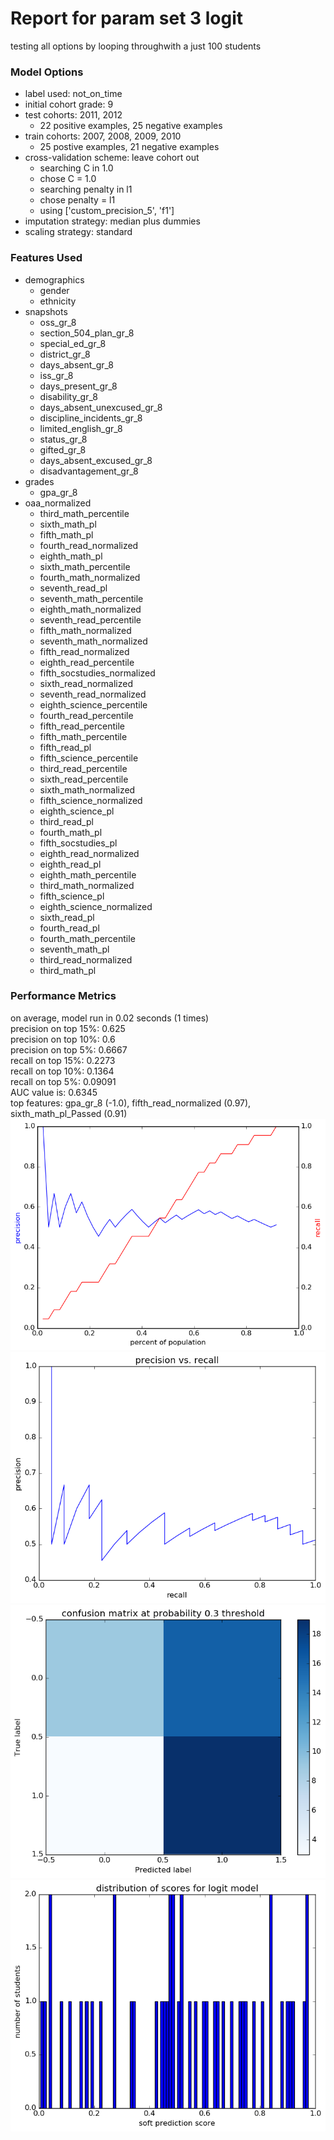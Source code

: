 # Report for param set 3 logit
testing all options by looping throughwith a just 100 students

### Model Options
* label used: not_on_time
* initial cohort grade: 9
* test cohorts: 2011, 2012
	 * 22 positive examples, 25 negative examples
* train cohorts: 2007, 2008, 2009, 2010
	 * 25 postive examples, 21 negative examples
* cross-validation scheme: leave cohort out
	 * searching C in 1.0
	 * chose C = 1.0
	 * searching penalty in l1
	 * chose penalty = l1
	 * using ['custom_precision_5', 'f1']
* imputation strategy: median plus dummies
* scaling strategy: standard

### Features Used
* demographics
	 * gender
	 * ethnicity
* snapshots
	 * oss_gr_8
	 * section_504_plan_gr_8
	 * special_ed_gr_8
	 * district_gr_8
	 * days_absent_gr_8
	 * iss_gr_8
	 * days_present_gr_8
	 * disability_gr_8
	 * days_absent_unexcused_gr_8
	 * discipline_incidents_gr_8
	 * limited_english_gr_8
	 * status_gr_8
	 * gifted_gr_8
	 * days_absent_excused_gr_8
	 * disadvantagement_gr_8
* grades
	 * gpa_gr_8
* oaa_normalized
	 * third_math_percentile
	 * sixth_math_pl
	 * fifth_math_pl
	 * fourth_read_normalized
	 * eighth_math_pl
	 * sixth_math_percentile
	 * fourth_math_normalized
	 * seventh_read_pl
	 * seventh_math_percentile
	 * eighth_math_normalized
	 * seventh_read_percentile
	 * fifth_math_normalized
	 * seventh_math_normalized
	 * fifth_read_normalized
	 * eighth_read_percentile
	 * fifth_socstudies_normalized
	 * sixth_read_normalized
	 * seventh_read_normalized
	 * eighth_science_percentile
	 * fourth_read_percentile
	 * fifth_read_percentile
	 * fifth_math_percentile
	 * fifth_read_pl
	 * fifth_science_percentile
	 * third_read_percentile
	 * sixth_read_percentile
	 * sixth_math_normalized
	 * fifth_science_normalized
	 * eighth_science_pl
	 * third_read_pl
	 * fourth_math_pl
	 * fifth_socstudies_pl
	 * eighth_read_normalized
	 * eighth_read_pl
	 * eighth_math_percentile
	 * third_math_normalized
	 * fifth_science_pl
	 * eighth_science_normalized
	 * sixth_read_pl
	 * fourth_read_pl
	 * fourth_math_percentile
	 * seventh_math_pl
	 * third_read_normalized
	 * third_math_pl

### Performance Metrics
on average, model run in 0.02 seconds (1 times) <br/>precision on top 15%: 0.625 <br/>precision on top 10%: 0.6 <br/>precision on top 5%: 0.6667 <br/>recall on top 15%: 0.2273 <br/>recall on top 10%: 0.1364 <br/>recall on top 5%: 0.09091 <br/>AUC value is: 0.6345 <br/>top features: gpa_gr_8 (-1.0), fifth_read_normalized (0.97), sixth_math_pl_Passed (0.91)
![param_set_3_logit_precision_recall_at_k.png](figs/param_set_3_logit_precision_recall_at_k.png)
![param_set_3_logit_pr_vs_threshold.png](figs/param_set_3_logit_pr_vs_threshold.png)
![param_set_3_logit_confusion_mat_0.3.png](figs/param_set_3_logit_confusion_mat_0.3.png)
![param_set_3_logit_score_dist.png](figs/param_set_3_logit_score_dist.png)
